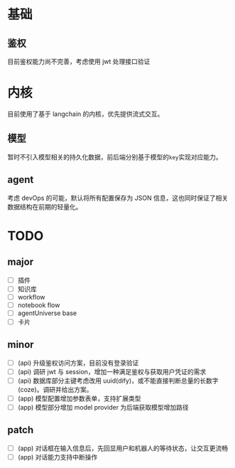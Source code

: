# 基础

## 鉴权

目前鉴权能力尚不完善，考虑使用 jwt 处理接口验证

# 内核

目前使用了基于 langchain 的内核，优先提供流式交互。

## 模型

暂时不引入模型相关的持久化数据，前后端分别基于模型的`key`实现对应能力。

## agent

考虑 devOps 的可能，默认将所有配置保存为 JSON 信息，这也同时保证了相关数据结构在前期的轻量化。

# TODO

## major

- [ ] 插件
- [ ] 知识库
- [ ] workflow
- [ ] notebook flow
- [ ] agentUniverse base
- [ ] 卡片

## minor

- [ ] (api) 升级鉴权访问方案，目前没有登录验证
- [ ] (api) 调研 jwt 与 session，增加一种满足鉴权与获取用户凭证的需求
- [ ] (api) 数据库部分主键考虑改用 uuid(dify)，或不能直接判断总量的长数字(coze)。调研并给出方案。
- [ ] (app) 模型配置增加参数表单，支持扩展类型
- [ ] (app) 模型部分增加 model provider 为后端获取模型增加路径

## patch

- [ ] (app) 对话框在输入信息后，先回显用户和机器人的等待状态，让交互更流畅
- [ ] (app) 对话能力支持中断操作
